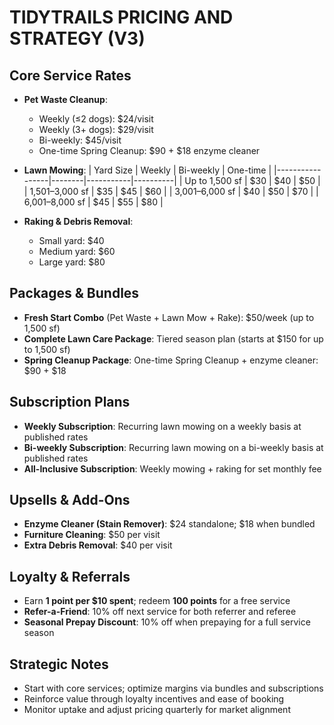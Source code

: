 # TIDYTRAILS PRICING AND STRATEGY (V3)

## Core Service Rates
- **Pet Waste Cleanup**:
  - Weekly (≤2 dogs): $24/visit
  - Weekly (3+ dogs): $29/visit
  - Bi-weekly: $45/visit
  - One-time Spring Cleanup: $90 + $18 enzyme cleaner

- **Lawn Mowing**:
  | Yard Size       | Weekly | Bi-weekly | One-time |
  |-----------------|--------|-----------|----------|
  | Up to 1,500 sf  | $30    | $40       | $50      |
  | 1,501–3,000 sf  | $35    | $45       | $60      |
  | 3,001–6,000 sf  | $40    | $50       | $70      |
  | 6,001–8,000 sf  | $45    | $55       | $80      |

- **Raking & Debris Removal**:
  - Small yard: $40
  - Medium yard: $60
  - Large yard: $80

## Packages & Bundles
- **Fresh Start Combo** (Pet Waste + Lawn Mow + Rake): $50/week (up to 1,500 sf)
- **Complete Lawn Care Package**: Tiered season plan (starts at $150 for up to 1,500 sf)
- **Spring Cleanup Package**: One-time Spring Cleanup + enzyme cleaner: $90 + $18

## Subscription Plans
- **Weekly Subscription**: Recurring lawn mowing on a weekly basis at published rates
- **Bi-weekly Subscription**: Recurring lawn mowing on a bi-weekly basis at published rates
- **All-Inclusive Subscription**: Weekly mowing + raking for set monthly fee

## Upsells & Add-Ons
- **Enzyme Cleaner (Stain Remover)**: $24 standalone; $18 when bundled
- **Furniture Cleaning**: $50 per visit
- **Extra Debris Removal**: $40 per visit

## Loyalty & Referrals
- Earn **1 point per $10 spent**; redeem **100 points** for a free service
- **Refer-a-Friend**: 10% off next service for both referrer and referee
- **Seasonal Prepay Discount**: 10% off when prepaying for a full service season

## Strategic Notes
- Start with core services; optimize margins via bundles and subscriptions
- Reinforce value through loyalty incentives and ease of booking
- Monitor uptake and adjust pricing quarterly for market alignment